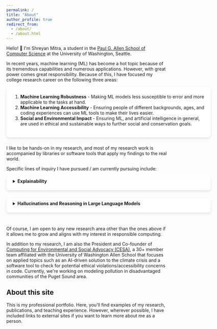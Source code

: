 ```yaml
---
permalink: /
title: "About"
author_profile: true
redirect_from:
  - /about/
  - /about.html
---
```


Hello! :wave: I'm Shreyan Mitra, a student in the [Paul G. Allen School of Computer Science](https://www.cs.washington.edu) at the University of Washington, Seattle.

In recent years, machine learning (ML) has become a hot topic because of its tremendous capabilities and numerous applications. However, with great power comes great responsibility. Because of this, I have focused my college research career on the following three areas:

<div style="background-color: white; box-shadow: 0 4px 8px rgba(0, 0, 0, 0.1); padding: 20px; padding-top: 8px; border-radius: 8px; min-width:600px;margin-bottom: 25px">
<ol>
<li><b>Machine Learning Robustness</b> - Making ML models less susceptible to error and more applicable to the tasks at hand.</li>
<li><b>Machine Learning Accessibility</b> - Ensuring people of different backgrounds, ages, and coding experiences can use ML tools to make their lives easier.</li>
<li><b>Social and Environmental Impact</b> - Ensuring ML, and artificial intelligence in general, are used in ethical and sustainable ways to further social and conservation goals.</li>
</ol>
</div>

I like to be hands-on in my research, and most of my research work is accompanied by libraries or software tools that apply my findings to the real world.

Specific lines of inquiry I have pursued / am currently pursuing include:

<div style="background-color: white; box-shadow: 0 4px 8px rgba(0, 0, 0, 0.1); padding: 20px; padding-top: 8px; border-radius: 8px; min-width:600px;margin-bottom: 25px">
<details>
<summary><b>Explainability</b></summary>
<br>
In short, explainability refers to understanding why ML models behave the way they do. Several explainability tools ("explanatory systems") have been developed in the last few years. My work on this topic includes devising a metric to compare different explanations for a given model and deciding which of them better approximates the ground truth. My research also brought me to create a library and framework in Python and Matlab that brings all the different explanatory systems onto an unified interface. The library further democratizes AI by not requiring users to have any coding experience and to seamlessly deploy the models they need for their use case.
</details>
</div>
<div style="background-color: white; box-shadow: 0 4px 8px rgba(0, 0, 0, 0.1); padding: 20px; padding-top: 8px; border-radius: 8px; min-width:600px;margin-bottom: 25px">
<details>
<summary><b>Hallucinations and Reasoning in Large Language Models</b></summary>
<br>
Large language models (LLMs) like ChatGPT or Llama have gained widespread popularity due to their ability to answer questions and converse like humans. However, unlike humans, LLMs often fail to reason about scenarios in a logical and accurate manner. When LLMs generate incorrect, irrelevant, or nonsensical output, we say that it "hallucinates". I study the factors leading to LLM hallucinations and attempt to generate faster, more memory-efficient ways to detect hallucinations when they occur. I also look at ways to reduce the risk of such erroneous output, such as by incorporating symbolic reasoning, integrating a common sense database, or adding self-evaluation stages.
</details>
</div>
<br>
Of course, I am open to any new research area other than the ones above if it allows me to grow and aligns with my interest in responsible computing.

In addition to my research, I am also the President and Co-founder of [Computing for Environmental and Social Advocacy (CESA)](https://uwcesa.github.io), a 30+ member team affiliated with the University of Washington Allen School that focuses on applied topics such as an AI-driven solution to the climate crisis and a software tool to check for potential ethical violations/accessibility concerns in code. Currently, we're working on modeling pollution in disadvantaged communities of the Puget Sound area.

## About this site
This is my professional portfolio. Here, you'll find examples of my research, publications, and teaching experience. However, wherever possible, I have included links to external sites if you want to learn more about me as a person.
